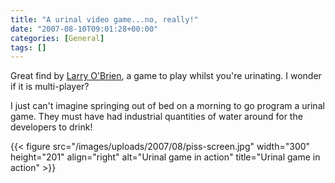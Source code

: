 ```yaml
---
title: "A urinal video game...no, really!"
date: "2007-08-10T09:01:28+00:00"
categories: [General]
tags: []
---
```


Great find by <a href="http://www.knowing.net/">Larry O'Brien</a>, a game to play whilst you're urinating. I wonder if it is multi-player?

I just can't imagine springing out of bed on a morning to go program a urinal game. They must have had industrial quantities of water around for the developers to drink!

{{< figure src="/images/uploads/2007/08/piss-screen.jpg" width="300" height="201" align="right" alt="Urinal game in action" title="Urinal game in action" >}}
